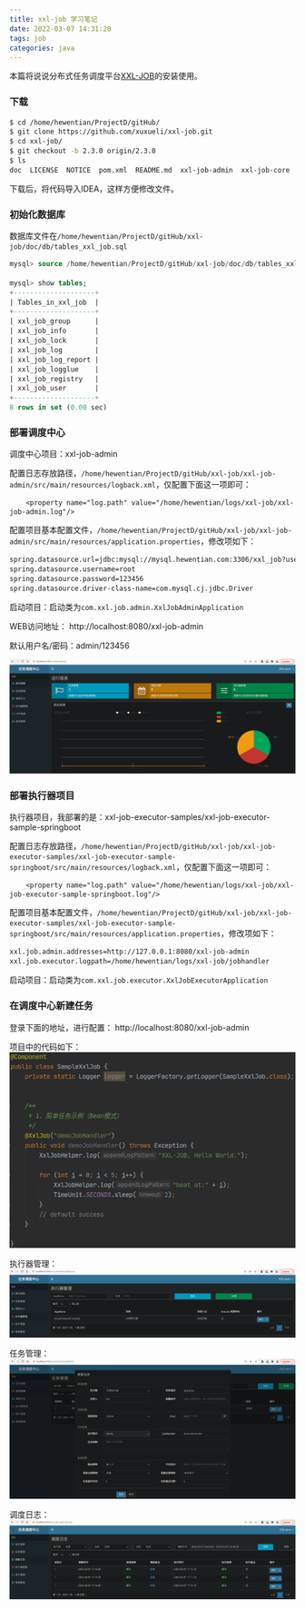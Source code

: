 ```yaml
---
title: xxl-job 学习笔记
date: 2022-03-07 14:31:20
tags: job
categories: java
---
```


本篇将说说分布式任务调度平台[XXL-JOB][link_id_xxl_job]的安装使用。

### 下载
``` bash
$ cd /home/hewentian/ProjectD/gitHub/
$ git clone https://github.com/xuxueli/xxl-job.git
$ cd xxl-job/
$ git checkout -b 2.3.0 origin/2.3.0
$ ls
doc  LICENSE  NOTICE  pom.xml  README.md  xxl-job-admin  xxl-job-core  xxl-job-executor-samples
```

下载后，将代码导入IDEA，这样方便修改文件。


### 初始化数据库
数据库文件在`/home/hewentian/ProjectD/gitHub/xxl-job/doc/db/tables_xxl_job.sql`
``` sql
mysql> source /home/hewentian/ProjectD/gitHub/xxl-job/doc/db/tables_xxl_job.sql

mysql> show tables;
+--------------------+
| Tables_in_xxl_job  |
+--------------------+
| xxl_job_group      |
| xxl_job_info       |
| xxl_job_lock       |
| xxl_job_log        |
| xxl_job_log_report |
| xxl_job_logglue    |
| xxl_job_registry   |
| xxl_job_user       |
+--------------------+
8 rows in set (0.00 sec)
```


### 部署调度中心
调度中心项目：xxl-job-admin

配置日志存放路径，`/home/hewentian/ProjectD/gitHub/xxl-job/xxl-job-admin/src/main/resources/logback.xml`，仅配置下面这一项即可：

        <property name="log.path" value="/home/hewentian/logs/xxl-job/xxl-job-admin.log"/>

配置项目基本配置文件，`/home/hewentian/ProjectD/gitHub/xxl-job/xxl-job-admin/src/main/resources/application.properties`，修改项如下：
``` bash
spring.datasource.url=jdbc:mysql://mysql.hewentian.com:3306/xxl_job?useUnicode=true&characterEncoding=UTF-8&autoReconnect=true&serverTimezone=Asia/Shanghai
spring.datasource.username=root
spring.datasource.password=123456
spring.datasource.driver-class-name=com.mysql.cj.jdbc.Driver

```

启动项目：启动类为`com.xxl.job.admin.XxlJobAdminApplication`

WEB访问地址：
http://localhost:8080/xxl-job-admin

默认用户名/密码：admin/123456


![](/img/xxl-job-1.png "")


### 部署执行器项目
执行器项目，我部署的是：xxl-job-executor-samples/xxl-job-executor-sample-springboot

配置日志存放路径，`/home/hewentian/ProjectD/gitHub/xxl-job/xxl-job-executor-samples/xxl-job-executor-sample-springboot/src/main/resources/logback.xml`，仅配置下面这一项即可：

        <property name="log.path" value="/home/hewentian/logs/xxl-job/xxl-job-executor-sample-springboot.log"/>

配置项目基本配置文件，`/home/hewentian/ProjectD/gitHub/xxl-job/xxl-job-executor-samples/xxl-job-executor-sample-springboot/src/main/resources/application.properties`，修改项如下：
``` bash
xxl.job.admin.addresses=http://127.0.0.1:8080/xxl-job-admin
xxl.job.executor.logpath=/home/hewentian/logs/xxl-job/jobhandler
```

启动项目：启动类为`com.xxl.job.executor.XxlJobExecutorApplication`


### 在调度中心新建任务
登录下面的地址，进行配置：
http://localhost:8080/xxl-job-admin

项目中的代码如下：
![](/img/xxl-job-2.png "")

执行器管理：
![](/img/xxl-job-3.png "")

任务管理：
![](/img/xxl-job-4.png "")

调度日志：
![](/img/xxl-job-5.png "")


[link_id_xxl_job]: https://www.xuxueli.com/xxl-job/

